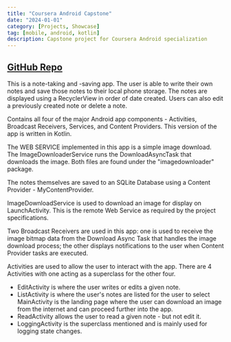 ```yaml
---
title: "Coursera Android Capstone"
date: "2024-01-01"
category: [Projects, Showcase]
tag: [mobile, android, kotlin]
description: Capstone project for Coursera Android specialization
---
```

## [GitHub Repo](https://github.com/DBerry07/VanderbiltCapstone_Kotlin)

This is a note-taking and -saving app. The user is able to write their own notes and save those notes to their local phone storage. The notes are displayed using a RecyclerView in order of date created. Users can also edit a previously created note or delete a note.

Contains all four of the major Android app components - Activities, Broadcast Receivers, Services, and Content Providers. This version of the app is written in Kotlin.

The WEB SERVICE implemented in this app is a simple image download. The ImageDownloaderService runs the DownloadAsyncTask that downloads the image. Both files are found under the "imagedownloader" package.

The notes themselves are saved to an SQLite Database using a Content Provider - MyContentProvider.

ImageDownloadService is used to download an image for display on LaunchActivity. This is the remote Web Service as required by the project specifications.

Two Broadcast Receivers are used in this app: one is used to receive the image bitmap data from the Download Async Task that handles the image download process; the other displays notifications to the user when Content Provider tasks are executed.

Activities are used to allow the user to interact with the app. There are 4 Activities with one acting as a superclass for the other four. 
+ EditActivity is where the user writes or edits a given note. 
+ ListActivity is where the user's notes are listed for the user to select MainActivity is the landing page where the user can download an image from the internet and can proceed further into the app. 
+ ReadActivity allows the user to read a given note - but not edit it. 
+ LoggingActivity is the superclass mentioned and is mainly used for logging state changes.